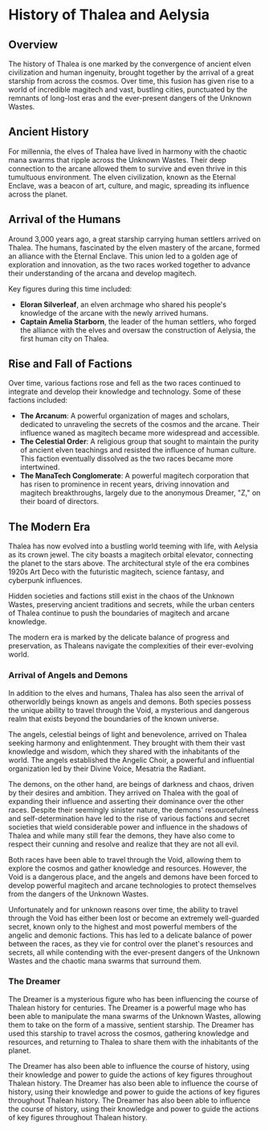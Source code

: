 # History of Thalea and Aelysia

## Overview

The history of Thalea is one marked by the convergence of ancient elven civilization and human ingenuity, brought together by the arrival of a great starship from across the cosmos. Over time, this fusion has given rise to a world of incredible magitech and vast, bustling cities, punctuated by the remnants of long-lost eras and the ever-present dangers of the Unknown Wastes.

## Ancient History

For millennia, the elves of Thalea have lived in harmony with the chaotic mana swarms that ripple across the Unknown Wastes. Their deep connection to the arcane allowed them to survive and even thrive in this tumultuous environment. The elven civilization, known as the Eternal Enclave, was a beacon of art, culture, and magic, spreading its influence across the planet.

## Arrival of the Humans

Around 3,000 years ago, a great starship carrying human settlers arrived on Thalea. The humans, fascinated by the elven mastery of the arcane, formed an alliance with the Eternal Enclave. This union led to a golden age of exploration and innovation, as the two races worked together to advance their understanding of the arcana and develop magitech.

Key figures during this time included:

- **Eloran Silverleaf**, an elven archmage who shared his people's knowledge of the arcane with the newly arrived humans.
- **Captain Amelia Starborn**, the leader of the human settlers, who forged the alliance with the elves and oversaw the construction of Aelysia, the first human city on Thalea.

## Rise and Fall of Factions

Over time, various factions rose and fell as the two races continued to integrate and develop their knowledge and technology. Some of these factions included:

- **The Arcanum**: A powerful organization of mages and scholars, dedicated to unraveling the secrets of the cosmos and the arcane. Their influence waned as magitech became more widespread and accessible.
- **The Celestial Order**: A religious group that sought to maintain the purity of ancient elven teachings and resisted the influence of human culture. This faction eventually dissolved as the two races became more intertwined.
- **The ManaTech Conglomerate**: A powerful magitech corporation that has risen to prominence in recent years, driving innovation and magitech breakthroughs, largely due to the anonymous Dreamer, "Z," on their board of directors.

## The Modern Era

Thalea has now evolved into a bustling world teeming with life, with Aelysia as its crown jewel. The city boasts a magitech orbital elevator, connecting the planet to the stars above. The architectural style of the era combines 1920s Art Deco with the futuristic magitech, science fantasy, and cyberpunk influences.

Hidden societies and factions still exist in the chaos of the Unknown Wastes, preserving ancient traditions and secrets, while the urban centers of Thalea continue to push the boundaries of magitech and arcane knowledge.

The modern era is marked by the delicate balance of progress and preservation, as Thaleans navigate the complexities of their ever-evolving world.

### Arrival of Angels and Demons

In addition to the elves and humans, Thalea has also seen the arrival of otherworldly beings known as angels and demons. Both species possess the unique ability to travel through the Void, a mysterious and dangerous realm that exists beyond the boundaries of the known universe.

The angels, celestial beings of light and benevolence, arrived on Thalea seeking harmony and enlightenment. They brought with them their vast knowledge and wisdom, which they shared with the inhabitants of the world. The angels established the Angelic Choir, a powerful and influential organization led by their Divine Voice, Mesatria the Radiant.

The demons, on the other hand, are beings of darkness and chaos, driven by their desires and ambition. They arrived on Thalea with the goal of expanding their influence and asserting their dominance over the other races. Despite their seemingly sinister nature, the demons' resourcefulness and self-determination have led to the rise of various factions and secret societies that wield considerable power and influence in the shadows of Thalea and while many still fear the demons, they have also come to respect their cunning and resolve and realize that they are not all evil.

Both races have been able to travel through the Void, allowing them to explore the cosmos and gather knowledge and resources. However, the Void is a dangerous place, and the angels and demons have been forced to develop powerful magitech and arcane technologies to protect themselves from the dangers of the Unknown Wastes.

Unfortunately and for unknown reasons over time, the ability to travel through the Void has either been lost or become an extremely well-guarded secret, known only to the highest and most powerful members of the angelic and demonic factions. This has led to a delicate balance of power between the races, as they vie for control over the planet's resources and secrets, all while contending with the ever-present dangers of the Unknown Wastes and the chaotic mana swarms that surround them.

### The Dreamer

The Dreamer is a mysterious figure who has been influencing the course of Thalean history for centuries. The Dreamer is a powerful mage who has been able to manipulate the mana swarms of the Unknown Wastes, allowing them to take on the form of a massive, sentient starship. The Dreamer has used this starship to travel across the cosmos, gathering knowledge and resources, and returning to Thalea to share them with the inhabitants of the planet.

The Dreamer has also been able to influence the course of history, using their knowledge and power to guide the actions of key figures throughout Thalean history. The Dreamer has also been able to influence the course of history, using their knowledge and power to guide the actions of key figures throughout Thalean history. The Dreamer has also been able to influence the course of history, using their knowledge and power to guide the actions of key figures throughout Thalean history.

